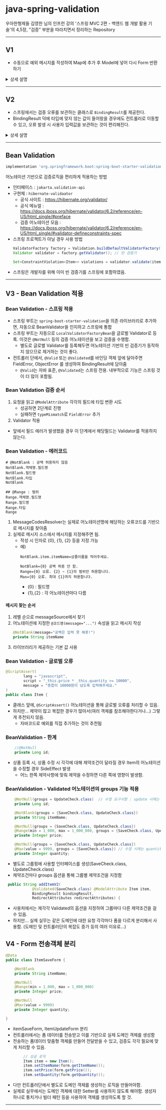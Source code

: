 
# java-spring-validation

우아한형제들 김영한 님의 인프런 강의 '스프링 MVC 2편 - 백엔드 웹 개발 활용 기술'의 4,5장, "검증" 부분을 따라치면서 정리하는 Repository

---

## V1
- 수동으로 예외 메시지를 작성하여 Map에 추가 후 Model에 넣어 다시 Form 반환하기

<details>
<summary>상세 설명</summary>
<div markdown="1">

### 컨트롤러에 검증 로직 추가
```java
    @PostMapping("/add")
    public String addItem(@ModelAttribute Item item, RedirectAttributes redirectAttributes, Model model) {

        // 검증 오류 결과를 보관
        Map<String, String> errors = new HashMap<>();

        // 검증 로직
        if (!StringUtils.hasText(item.getItemName())) {
            errors.put("itemName", "상품 이름은 필수 입니다.");
        }

        if (item.getPrice()==null || item.getPrice() < 1000 || item.getPrice() > 1_000_000) {
            errors.put("price", "가격은 1,000 ~ 1,000,000까지 허용됩니다.");
        }

        if (item.getQuantity() == null || item.getQuantity() > 9999) {
            errors.put("quantity", "수량은 최대 9,999까지 허용됩니다.");
        }

        if (item.getPrice() != null && item.getQuantity() != null) {
            int resultPrice = item.getPrice() * item.getQuantity();
            if (resultPrice < 10000) {
                errors.put("globalError", String.format("가격 * 수량의 합은 10,000원 이상이어야 합니다. 현재값 = %d", resultPrice));
            }
        }

        // 검증에 실패하면 다시 입력 폼으로 보내기
        if (!errors.isEmpty()) {
            log.info("errors = {}", errors);
            model.addAttribute("errors", errors);
            return "validation/v1/addForm";
        }

        // 성공 로직

        Item savedItem = itemRepository.save(item);
        redirectAttributes.addAttribute("itemId", savedItem.getId());
        redirectAttributes.addAttribute("status", true);
        return "redirect:/validation/v1/items/{itemId}";
    }

```
- 컨트롤러에서 검증 로직을 분기문으로 작성하여, 문제가 있을 때마다 Map에 문자열로 오류를 저장함
- 오류가 하나라도 있으면 model에 오류들을 담아서 다시 form을 반환함.

### 오류 발생시 메시지 발생
```html
<form action="item.html" th:action th:object="${item}" method="post">
    <div th:if="${errors?.containsKey('globalError')}">
        <p class="field-error" th:text="${errors['globalError']}">전체 오류 메시지</p>
    </div>
    <div>
        <label for="itemName" th:text="#{label.item.itemName}">상품명</label>
        <input type="text" id="itemName" th:field="*{itemName}"
               th:classappend="${errors?.containsKey('itemName')} ? 'field-error' : _"
               class="form-control" placeholder="이름을 입력하세요">
        <div class="field-error" th:if="${errors?.containsKey('itemName')}" th:text="${errors['itemName']}">
            상품명 오류
        </div>
```
-`${errors?.containsKey('globalError')}`
- `errors?` : errors가 null일 경우 호출시 NullPointerException일 발생함. 이럴 경우 이를 호출한 메서드가 null을 반환하도록 함
- 타임리프에서는 `th:if` 속성에서 null을 false로 처리한다.
- 예외 발생시 `th:classappend`를 통하여, 예외 스타일을 적용함


### V1 방식의 한계
- 뷰 템플릿에서 중복처리할 것이 너무 많음
- 타입에 안 맞는 값은 애초에 컨트롤러에 값이 넘어오기 전에 예외가 발생해버림.
  - 컨트롤러에 넘어올 수 없는 예외에 대해서는 애초에 검증 로직을 수행할 수 없게 되버린다.
- 오류가 발생하면, 다시 화면에 입력값을 넘겨야하는데 타입오류가 발생한 경우에는 애초에 값 저장이 불가능하므로 문자를 보관할 수 없음.
- 결국 고객이 입력한 값을 타입에 무관하게 어딘가에 별도로 관리해야함.

</div>
</details>

---

## V2

- 스프링에서는 검증 오류를 보관하는 클래스로 `BindingResult`를 제공한다.
- BindingResult 덕에 타입에 맞지 않는 값이 들어왔을 경우에도 컨트롤러로 이동할 수 있고, 오류 발생 시 사용자 입력값을 보관하는 것이 편리해진다.
<details>
<summary>상세 설명</summary>
<div markdown="1">

### BindingResult 도입
```java
@PostMapping("/add")
    public String addItemV2(@ModelAttribute Item item, BindingResult bindingResult, RedirectAttributes redirectAttributes) {
```
- BindingResult를 매개변수에 선언해준다. (**`@ModelAttribute`의 대상이 되는 매개변수의 바로 뒤에 선언해야한다.**)
  - BindingResult를 선언해주지 않으면 바인딩 실패시 404오류가 발생하면서 컨트롤러가 호출되지 않고, 오류페이지로 이동함.
  - BindingResult를 선언하면 오류정보를 BindingResult에 담아서 컨트롤러를 정상 호출함
- BindingResult에 검증 오류를 적용하는 방법
  - 개발자가 수동 등록(addError)
  - `@ModelAttribute`의 바인딩 오류 시 스프링에 넣어줌
  - validator 사용
```java
// 검증에 실패하면 다시 입력 폼으로 보내기
if (bindingResult.hasErrors()) {
    log.info("bindingResult = {}", bindingResult);
    return "validation/v2/addForm";
}
```
- BindingResult는 자동으로 Model에 넘어간다.
  - hasErrors() : 등록된 오류가 있으면 true
  - 예외가 있으면 다시 폼을 응답하는 식으로 처리 

### BindingResult의 상속관계
- Errors : BindingResult의 상위 인터페이스
- BindingResult : 인터페이스
  - 추가 기능 추가. 주로 BindingResult를 사용

### 글로벌 오류 - ObjectError
```java
public ObjectError(String objectName, String defaultMessage) {...}

public ObjectError(String objectName, 
@Nullable String[] codes, @Nullable Object[] arguments, 
@Nullable String defaultMessage) {...}
```
- objectName : `@ModelAttribute`로 지정한 이름
- codes : 메시지 코드
  - String[]으로 여러가지 메시지 코드를 저장해둔다. 1순위, 2순위, 3순위, ...를 찾아서 1순위에 있는 메시지로 넘김
- arguments : 메시지에서 사용하는 인자
  - Object[]으로 여러가지 메시지에 사용하는 인자를 지정함
- defaultMessage : 오류 메시지

### 필드 오류 - FieldError

#### 1. FieldError?
- FieldError는 두가지 생성자를 가지고 있다.
- 필드에서 바인딩 오류가 발생할 경우, 스프링은 자동으로 FieldError를 생성하여 BindingResult에 넣어준다.

#### 2. FieldError의 생성자
```java
public FieldError(String objectName, String field, String defaultMessage) {...}

public FieldError(String objectName, String field, 
@Nullable Object rejectedValue, boolean bindingFailure,
@Nullable String[] codes, @Nullable Object[] arguments, 
@Nullable String defaultMessage) {...}
```
- objectName : `@ModelAttribute`로 지정한 이름
- field : 오류가 발생한 필드명
- rejectedValue : 사용자가 입력한 값(거절된 값)
- bindingFilure : 바인딩 실패이면 true, 바인딩 실패가 아닌 경우(검증에서 걸린 경우) false
- codes : 메시지 코드
  - String[]으로 여러가지 메시지 코드를 저장해둔다. 1순위, 2순위, 3순위, ...를 찾아서 1순위에 있는 메시지로 넘김
- arguments : 메시지에서 사용하는 인자
  - Object[]으로 여러가지 메시지에 사용하는 인자를 지정함
- defaultMessage : 오류 메시지

### addForm.html - 글로벌 오류 출력
```html
<form action="item.html" th:action th:object="${item}" method="post">
    <div th:if="${#fields.hasGlobalErrors()}">
        <p class="field-error"
           th:each="err : ${#fields.globalErrors()}" th:text="${err}">글로벌 오류 메시지</p>
    </div>
```
- `#fields` : BindingResult가 제공하는 검증 오류에 접근
  - `"${fields.hasGlobalErrors()}"` : 글로벌 오류가 있는 지 여부 반환
  - `${fields.globalErrors()` : 글로벌 오류들

### addForm.html - 필드 오류 출력
```html
<div>
    <label for="itemName" th:text="#{label.item.itemName}">상품명</label>
    <input type="text" id="itemName" th:field="*{itemName}" 
           th:errorclass="field-error" 
           class="form-control" placeholder="이름을 입력하세요">
    <div class="field-error" 
         th:errors="*{itemName}">
        상품명 오류
    </div>
</div>
```
- `th:errors` : 필드에서 예외가 발생하면 태그를 출력함
- `th:errorclass` : `th:field`에서 지정한 필드에 오류가 있으면 오류 class 속성을 추가함

### 폼 입력 오류 발생 시 값을 유지하는 로직
- 바인딩이 실패하면 스프링은 FieldError를 생성하여 rejectedValue에 사용자 입력값을 저장함. 
- 바인딩 실패가 아닌 경우, 즉 검증 오류일 경우 FieldError의 rejectedValue에 입력값을 저장하여 처리하면 됨.
- 필드에서 오류 발생 시, thymeleaf는 th:field의 값을 바인딩 객체 기준이 아닌, FieldError에서 보관한 값을 출력한다.

### bindingResult - reject(), rejectValue()

- BindingResult는 이미 바인딩 객체를 알고 있다.
- 이런 관점에서 reject, rejectValue는 위에서 했던 Error 생성의 편의성을 제공해준다.
  - BindingResult는 이미 바인딩 객체가 뭔지 알고 있으니 그런 것까지 굳이 알려줄 필요가 없다.
  - 간단히 입력한 오류코드, 바인딩 객체 정보를 기반으로 messageCodeResolver를 통해 메시지 코드를 찾아낼 수 있다.

#### properties의 코드 지정
```properties
range.item.price=가격은 {0} ~ {1}까지 허용합니다.
```
- 맨 앞 : 요구사항, 제약조건
- 가운데 : 객체명
- 맨 뒤 : 필드명
#### reject(...) - ObjectError 지원
```java
// reject 사용례
if (resultPrice < 10000) {
        bindingResult.reject("totalPriceMin", new Object[]{10_000, resultPrice},null);
        }

// rejectValue(...) 사용례
bindingResult.rejectValue("itemName", "required");
```
- rejectValue(...) : FieldError 편의성 제공
- reject(...) : ObjectError 편의성 제공

#### 어떤 원리로 작동하는가?
- bindingResult는 내부적으로 messageCodeResolver를 통해 messageCodes를 만들어낸다.
  - reject (글로벌 에러)
    1. code.객체명
    2. code
  - rejectValue (필드 에러)
    1. code.객체명.필드명
    2. code.필드명
    3. code.필드타입
    4. code
- messageCodes 및 메서드 호출 시 전달한 인자들을 기반으로, 각각 ObjectError, FieldError 메서드를 호출하여 에러를 생성
  - 생성시 messageCodes를 읽고 1번부터 순서대로 errors.properties에서 찾아서 메시지를 만들어냄.
- 에러를 bindingResult에 저장

### 타입 오류 처리

```properties
## 추가 (타입 오류)
typeMismatch.java.lang.Integer=숫자를 입력해주세요.
typeMismatch=타입 오류입니다.
```
- 스프링은 타입 오류가 발생하면 `typeMismatch`오류 코드를 사용함
- 이 오류코드가 MessageCodesResolver를 통하면서 4가지 메시지 코드가 생성됨
- 이 부분에 대해서 errors.properties에서 별도로 메시지를 설정하면 이제, 타입 오류에 대해서도 메시지 처리가 가능해진다.

### validator 분리
```java
public interface Validator {
	boolean supports(Class<?> clazz);
	void validate(Object target, Errors errors);
}
```
- 스프링은 Validator 인터페이스를 제공함
- support : Validator가 해당 클래스를 지원하는가
- validate : 실제 검증로직
  - target : 객체. 형변환해서 사용하면 됨
  - errors : 오류들. BindingResults는 Errors의 하위 인터페이스이므로 이걸 인자로 호출하면 됨
- 검증에 대한 로직을 Validator로 넘김

### WebDataBinder(검증기) 도입
- `@InitBinder` : 검증기를 컨트롤러 호출 시마다 WebDataBinder 인스턴스를 새로 생성후 validator를 호출함.
- `@Validated` : 검증기를 통해 검증할 클래스
- 스프링은 WebMvcBinder에 등록된 검증기를 찾아서 실행함. 여러 검증기를 등록한다면 supports에 의해서 어떤 검증기를 실행할지 구분함.
- 모든 컨트롤러에 대해 글로벌 설정을 하고 싶으면, 메인 클래스에서 WebMvcConfigurer를 구현하고 getValidator() 메서드에서 글로벌 설정할 검증기를 반환하면 됨. (잘 안 씀)

</div>
</details>

---

## Bean Validation
```groovy
implementation 'org.springframework.boot:spring-boot-starter-validation'
```
어노테이션 기반으로 검증로직을 편리하게 적용하는 방법
- 인터페이스 : `jakarta.validation-api`
- 구현체 : `hibernate-validaator`
  - 공식 사이트 : https://hibernate.org/validator/
  - 공식 메뉴얼 : https://docs.jboss.org/hibernate/validator/6.2/reference/en-US/html_single/#preface
  - 검증 어노테이션 모음 : https://docs.jboss.org/hibernate/validator/6.2/reference/en-US/html_single/#validator-defineconstraints-spec
- 스프링 프로젝트가 아닐 경우 사용 방법
  ```java
  ValidatorFactory factory = Validation.buildDefaultValidatorFactory();
  Validator validator = factory.getValidator(); // 빈 검증기
  
  Set<ConstraintViolation<Item>> violations = validator.validate(item);
  ```
- 스프링은 개발자를 위해 이미 빈 검증기를 스프링에 포함하였음.

---

## V3 - Bean Validation 적용

### Bean Validation - 스프링 적용
- 스프링 부트는 `spring-boot-starter-validation`을 의존 라이브러리로 추가하면, 자동으로 BeanValidator을 인지하고 스프링에 통합
- 스프링 부트는 자동으로 `LocalValidatorFactoryBean`을 글로벌 Validator로 등록. 이것은 `@NotNull` 등의 검증 어노테이션을 보고 검증을 수행함.
  - 별도로 글로벌 Validator를 등록해두면 어노테이션 기반의 빈 검증기가 동작하지 않으므로 제거하는 것이 좋다.
- 컨트롤러 단에서, `@Valid` 또는 `@Validated`를 바인딩 객체 앞에 달아주면 FieldError, ObjectError 를 생성하여 BindingResult에 담아줌
  - `@Valid`는 자바 표준, `@Validated`는 스프링 전용. 내부적으로 기능은 스프링 것이 더 많이 포함됨.

### Bean Validation 검증 순서
1. 요청을 읽고 `@ModelAttribute` 각각의 필드에 타입 변환 시도
   - 성공하면 2단계로 진행
   - 실패하면 `typeMismatch`로 `FieldError` 추가
2. Validator 적용
  - 앞에서 필드 에러가 발생했을 경우 이 단계에서 해당필드는 Validator를 적용하지 않는다.

### Bean Validation - 에러코드

```properties
# @NotBlank : 공백 허용하지 않음
NotBlank.객체명.필드명
NotBlank.필드명
NotBlank.타입
NotBlank

## @Range : 범위
Range.객체명.필드명
Range.필드명
Range.타입
Range
```

1. MessageCodesResolver는 실제로 어노테이션명에 해당하는 오류코드를 기반으로 메시지를 찾아줌
2. 실제로 메시지 소스에서 메시지를 지정해주면 됨.
   - 작성 시 인자로 {0}, {1}, {2} 등을 지정 가능
   - 예)
     ```properties
     NotBlank.item.itemName=상품이름을 적어주세요.
     
     NotBlank={0} 공백 허용 안 함.
     Range={0} 오류. {2} ~ {1}의 범위만 허용합니다.
     Max={0} 오류. 최대 {1}까지 허용합니다.
     ```
     - {0} : 필드명
     - {1},{2} : 각 어노테이션마다 다름

#### 메시지 찾는 순서
1. 레벨 순으로 messageSource에서 찾기
2. 어노테이션에 지정한 `@코드명(message="...")` 속성을 읽고 메시지 작성
   ```java
   @NotBlank(message="공백은 입력 못 해욧!")
   private String itemName
   ```
3. 라이브러리가 제공하는 기본 값 사용


### Bean Validation - 글로벌 오류
```java
@ScriptAssert(
        lang = "javascript",
        script = "_this.price * _this.quantity >= 10000",
        message = "총합이 10000원이 넘도록 입력해주세요."
)
public class Item {
```
- 클래스 앞에, `@ScriptAssert()` 어노테이션을 통해 글로벌 오류를 처리할 수 있음.
- 하지만... 제약이 많고 복잡한 경우가 많아서(여러 객체를 참조해야한다거나...) 그렇게 추천되지 않음.
  - 자바코드로 예외를 직접 추가하는 것이 추천됨

### BeanValidation - 한계
```java
    //@NotNull
    private Long id;
```
- 상품 등록 시, 상품 수정 시 각각에 대해 제약조건이 달라질 경우 Item의 어노테이션을 수정할 경우 SideEffect 발생
  - 어느 한쪽 제약사항에 맞춰 제약을 수정하면 다른 쪽에 영향이 발생함.

### BeanValidation - Validated 어노테이션의 groups 기능 적용
```java
    @NotNull(groups = UpdateCheck.class)  // 수정 요구사항 : update 시에는 id 값 존재여부를 확인해야한다.
    private Long id;

    @NotBlank(groups = {SaveCheck.class, UpdateCheck.class})
    private String itemName;

    @NotNull(groups = {SaveCheck.class, UpdateCheck.class})
    @Range(min = 1_000, max = 1_000_000, groups = {SaveCheck.class, UpdateCheck.class})
    private Integer price;

    @NotNull(groups = {SaveCheck.class, UpdateCheck.class})
    @Max(value = 9999, groups = {SaveCheck.class}) // 수정 시에는 quantity 값에 제약조건을 주지 않는다.
    private Integer quantity;
```
- 별도로 그룹핑에 사용할 인터페이스를 생성(SaveCheck.class, UpdateCheck.class)
- 제약조건마다 groups 옵션을 통해 그룹별 제약조건을 지정함
```java
 public String addItemV2(
            @Validated(SaveCheck.class) @ModelAttribute Item item,
            BindingResult bindingResult,
            RedirectAttributes redirectAttributes) {
```
- 사용처에서는 제각각 Validated의 옵션을 지정하여 그룹마다 다른 제약조건을 걸 수 있음.
- 하지만... 실제 실무는 같은 도메인에 대한 요청 각각마다 폼을 다르게 분리해서 사용함. (도메인 및 컨트롤러단의 복잡도 증가 등의 여러 이유로...)

## V4 - Form 전송객체 분리

```java
@Data
public class ItemSaveForm {

    @NotBlank
    private String itemName;

    @NotNull
    @Range(min = 1_000, max = 1_000_000)
    private Integer price;

    @NotNull
    @Max(value = 9999)
    private Integer quantity;

}
```
- itemSaveForm, ItemUpdateForm 분리
- 컨트롤러에서는 폼 데이터를 전송받고 이를 기반으로 실제 도메인 객체를 생성함
- 전송하는 폼데이터 맞춤형 객체를 만들어 전달받을 수 있고, 검증도 각각 필요에 맞게 처리할 수 있음.

```java
        // 성공 로직
        Item item = new Item();
        item.setItemName(form.getItemName());
        item.setPrice(form.getPrice());
        item.setQuantity(form.getQuantity());
```
- 다만 컨트롤러단에서 별도로 도메인 객체를 생성하는 로직을 만들어야함.
- 실제로 실무에서는 도메인 객체에 대한 Setter를 사용하지 않도록 해야함. 생성자 하나로 퉁치거나 빌더 패턴 등을 사용하여 객체를 생성하도록 할 것.

---
